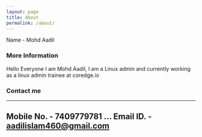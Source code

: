 ```yaml
---
layout: page
title: About
permalink: /about/
---
```

Name - Mohd Aadil

### More Information

Hello Everyone I am Mohd Aadil, I am a Linux admin 
and currently working as a linux admin trainee at coredge.io

### Contact me
---
Mobile No. - 7409779781
...
Email ID. - aadilislam460@gmail.com
---
